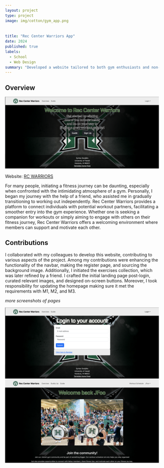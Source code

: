 ```yaml
---
layout: project
type: project
image: img/cotton/gym_app.png


title: "Rec Center Warriors App"
date: 2024
published: true
labels:
  - School
  - Web Design
summary: "Developed a website tailored to both gym enthusiasts and non-gym goers at UH Manoa."
---
```


## Overview

<img src="../img/rcwarriors-landingpage.png" alt="RC Warriors Landing Page" width="599">

Website: <a href="https://rcwarriors.fit">RC WARRIORS</a>

For many people, initiating a fitness journey can be daunting, especially when confronted with the intimidating atmosphere of a gym. Personally, I began my journey with the help of a friend, who assisted me in gradually transitioning to working out independently. Rec Center Warriors provides a platform to connect individuals with potential workout partners, facilitating a smoother entry into the gym experience. Whether one is seeking a companion for workouts or simply aiming to engage with others on their fitness journey, Rec Center Warriors offers a welcoming environment where members can support and motivate each other.

## Contributions

I collaborated with my colleagues to develop this website, contributing to various aspects of the project. Among my contributions were enhancing the functionality of the navbar, making the register page, and sourcing the background image. Additionally, I initiated the exercises collection, which was later refined by a friend. I crafted the initial landing page post-login, curated relevant images, and designed on-screen buttons. Moreover, I took responsibility for updating the homepage making sure it met the requirements with M1, M2, and M3.


*more screenshots of pages*

<img src="../img/rcwarriors-signin-page.png" alt="RC Warriors Landing Page" width="599">


<img src="../img/rcwarriors-welcomepage.png" alt="RC Warriors Landing Page" width="700">